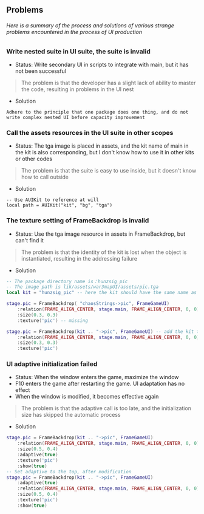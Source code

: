 ## Problems

###### Here is a summary of the process and solutions of various strange problems encountered in the process of UI production

### Write nested suite in UI suite, the suite is invalid

* Status: Write secondary UI in scripts to integrate with main, but it has not been successful

> The problem is that the developer has a slight lack of ability to master the code, resulting in problems in the UI
> nest

* Solution

```
Adhere to the principle that one package does one thing, and do not write complex nested UI before capacity improvement
```

### Call the assets resources in the UI suite in other scopes

* Status: The tga image is placed in assets, and the kit name of main in the kit is also corresponding, but I don't know
  how to use it in other kits or other codes

> The problem is that the suite is easy to use inside, but it doesn't know how to call outside

* Solution

```
-- Use AUIKit to reference at will
local path = AUIKit("kit", "bg", "tga")
```

### The texture setting of FrameBackdrop is invalid

* Status: Use the tga image resource in assets in FrameBackdrop, but can't find it

> The problem is that the identity of the kit is lost when the object is instantiated, resulting in the addressing
> failure

* Solution

```lua
-- The package directory name is：hunzsig_pic
-- The image path is lik/assets/war3mapUI/assets/pic.tga
local kit = "hunzsig_pic" -- here the kit should have the same name as the directory

stage.pic = FrameBackdrop( "chaosStrings->pic", FrameGameUI)
    :relation(FRAME_ALIGN_CENTER, stage.main, FRAME_ALIGN_CENTER, 0, 0)
    :size(0.3, 0.3)
    :texture('pic') -- missing

stage.pic = FrameBackdrop(kit .. "->pic", FrameGameUI) -- add the kit to the index segment and split it with ->
    :relation(FRAME_ALIGN_CENTER, stage.main, FRAME_ALIGN_CENTER, 0, 0)
    :size(0.3, 0.3)
    :texture('pic')
```

### UI adaptive initialization failed

* Status: When the window enters the game, maximize the window
* F10 enters the game after restarting the game. UI adaptation has no effect
* When the window is modified, it becomes effective again

> The problem is that the adaptive call is too late, and the initialization size has skipped the automatic process

* Solution

```lua
stage.pic = FrameBackdrop(kit .. "->pic", FrameGameUI)
    :relation(FRAME_ALIGN_CENTER, stage.main, FRAME_ALIGN_CENTER, 0, 0)
    :size(0.5, 0.4)
    :adaptive(true)
    :texture('pic')
    :show(true)
-- Set adaptive to the top, after modification
stage.pic = FrameBackdrop(kit .. "->pic", FrameGameUI)
    :adaptive(true)
    :relation(FRAME_ALIGN_CENTER, stage.main, FRAME_ALIGN_CENTER, 0, 0)
    :size(0.5, 0.4)
    :texture('pic')
    :show(true)
```


